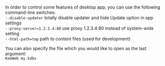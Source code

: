 In order to control some features of desktop app, you can use the following command-line switches:  
`--disable-updater` totally disable updater and hide Update option in app settings  
`--proxy-server=1.2.3.4:80` use proxy 1.2.3.4:80 instead of system-wide setting  
`--html-path=tmp` path to content files (used for development)  

You can also specify the file which you would like to open as the last argument:  
`KeeWeb my.kdbx`